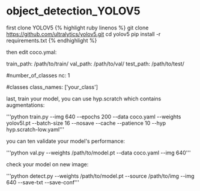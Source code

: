 # object_detection_YOLOV5

first clone YOLOV5
{% highlight ruby linenos %}
git clone https://github.com/ultralytics/yolov5.git
cd yolov5
pip install -r requirements.txt
{% endhighlight %}


then edit coco.ymal:

train_path: /path/to/train/
val_path: /path/to/val/
test_path: /path/to/test/

#number_of_classes
nc: 1

#classes
class_names: ['your_class']


last, train your model, you can use hyp.scratch which contains augmentations:

'''python train.py --img 640 --epochs 200 --data coco.yaml --weights yolov5l.pt  --batch-size 16 --nosave --cache --patience 10 --hyp hyp.scratch-low.yaml'''

you can ten validate your model's performance:

'''python val.py --weights /path/to/model.pt --data coco.yaml --img 640'''

check your model on new image:

'''python detect.py --weights /path/to/model.pt --source /path/to/img --img 640 --save-txt --save-conf'''
